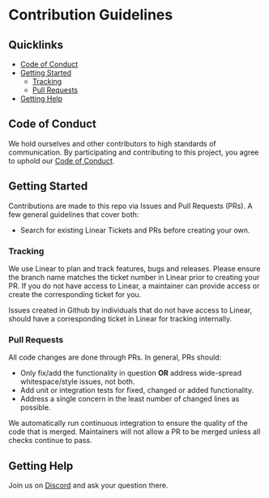 # Contribution Guidelines

## Quicklinks

- [Code of Conduct](#code-of-conduct)
- [Getting Started](#getting-started)
  - [Tracking](#tracking)
  - [Pull Requests](#pull-requests)
- [Getting Help](#getting-help)

## Code of Conduct

We hold ourselves and other contributors to high standards of communication. By
participating and contributing to this project, you agree to uphold our
[Code of Conduct](CODE_OF_CONDUCT.md).

## Getting Started

Contributions are made to this repo via Issues and Pull Requests (PRs). A few
general guidelines that cover both:

- Search for existing Linear Tickets and PRs before creating your own.

### Tracking

We use Linear to plan and track features, bugs and releases. Please ensure the
branch name matches the ticket number in Linear prior to creating your PR. If
you do not have access to Linear, a maintainer can provide access or create the
corresponding ticket for you.

Issues created in Github by individuals that do not have access to Linear,
should have a corresponding ticket in Linear for tracking internally.

### Pull Requests

All code changes are done through PRs. In general, PRs should:

- Only fix/add the functionality in question **OR** address wide-spread
  whitespace/style issues, not both.
- Add unit or integration tests for fixed, changed or added functionality.
- Address a single concern in the least number of changed lines as possible.

We automatically run continuous integration to ensure the quality of the code
that is merged. Maintainers will not allow a PR to be merged unless all checks
continue to pass.

## Getting Help

Join us on [Discord](https://discord.com/invite/qWQQMMKjKe) and ask your
question there.
